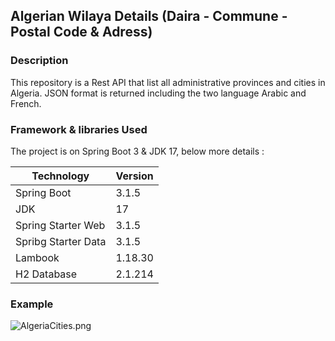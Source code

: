 ## Algerian Wilaya Details (Daira - Commune - Postal Code & Adress)

### Description

This repository is a Rest API that list all administrative provinces and cities in Algeria.
JSON format is returned including the two language Arabic and French.

### Framework & libraries Used

The project is on Spring Boot 3 & JDK 17, below more details :

| Technology          | Version |
|---------------------|---------|
| Spring Boot         | 3.1.5   |
| JDK                 | 17      |
| Spring Starter Web  | 3.1.5   |
| Spribg Starter Data | 3.1.5   |
| Lambook             | 1.18.30 |
| H2 Database         | 2.1.214 |


### Example

![AlgeriaCities.png](..%2F..%2F..%2F..%2FPictures%2FAlgeriaCities.png)

